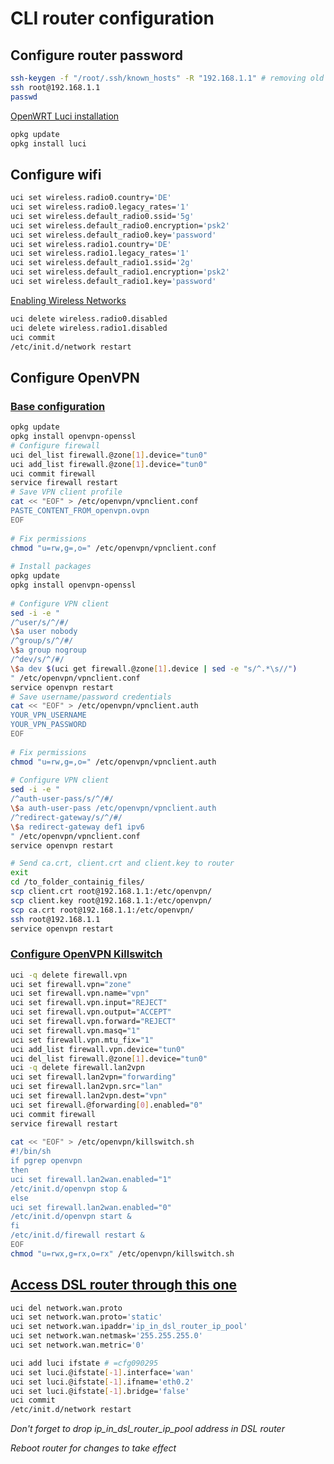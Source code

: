 # CLI router configuration

## Configure router password
```bash
ssh-keygen -f "/root/.ssh/known_hosts" -R "192.168.1.1" # removing old entry after a firmware upgrade
ssh root@192.168.1.1
passwd
```
[OpenWRT Luci installation](https://openwrt.org/docs/guide-user/luci/luci.essentials)
```bash
opkg update
opkg install luci
```

## Configure wifi
```bash
uci set wireless.radio0.country='DE'
uci set wireless.radio0.legacy_rates='1'
uci set wireless.default_radio0.ssid='5g'
uci set wireless.default_radio0.encryption='psk2'
uci set wireless.default_radio0.key='password'
uci set wireless.radio1.country='DE'
uci set wireless.radio1.legacy_rates='1'
uci set wireless.default_radio1.ssid='2g'
uci set wireless.default_radio1.encryption='psk2'
uci set wireless.default_radio1.key='password'
```
[Enabling Wireless Networks](http://trac.gateworks.com/wiki/OpenWrt/wireless#EnablingaWirelessRadio)
```bash
uci delete wireless.radio0.disabled
uci delete wireless.radio1.disabled
uci commit
/etc/init.d/network restart
```
## Configure OpenVPN
### [Base configuration](https://openwrt.org/docs/guide-user/services/vpn/openvpn/client)

```bash
opkg update
opkg install openvpn-openssl
# Configure firewall
uci del_list firewall.@zone[1].device="tun0"
uci add_list firewall.@zone[1].device="tun0"
uci commit firewall
service firewall restart
# Save VPN client profile
cat << "EOF" > /etc/openvpn/vpnclient.conf
PASTE_CONTENT_FROM_openvpn.ovpn
EOF
 
# Fix permissions
chmod "u=rw,g=,o=" /etc/openvpn/vpnclient.conf
 
# Install packages
opkg update
opkg install openvpn-openssl
 
# Configure VPN client
sed -i -e "
/^user/s/^/#/
\$a user nobody
/^group/s/^/#/
\$a group nogroup
/^dev/s/^/#/
\$a dev $(uci get firewall.@zone[1].device | sed -e "s/^.*\s//")
" /etc/openvpn/vpnclient.conf
service openvpn restart
# Save username/password credentials
cat << "EOF" > /etc/openvpn/vpnclient.auth
YOUR_VPN_USERNAME
YOUR_VPN_PASSWORD
EOF
 
# Fix permissions
chmod "u=rw,g=,o=" /etc/openvpn/vpnclient.auth
 
# Configure VPN client
sed -i -e "
/^auth-user-pass/s/^/#/
\$a auth-user-pass /etc/openvpn/vpnclient.auth
/^redirect-gateway/s/^/#/
\$a redirect-gateway def1 ipv6
" /etc/openvpn/vpnclient.conf
service openvpn restart

# Send ca.crt, client.crt and client.key to router
exit
cd /to_folder_containig_files/
scp client.crt root@192.168.1.1:/etc/openvpn/
scp client.key root@192.168.1.1:/etc/openvpn/
scp ca.crt root@192.168.1.1:/etc/openvpn/
ssh root@192.168.1.1
service openvpn restart
```
### [Configure OpenVPN Killswitch](https://openwrt.org/docs/guide-user/services/vpn/openvpn/extra)
```bash
uci -q delete firewall.vpn
uci set firewall.vpn="zone"
uci set firewall.vpn.name="vpn"
uci set firewall.vpn.input="REJECT"
uci set firewall.vpn.output="ACCEPT"
uci set firewall.vpn.forward="REJECT"
uci set firewall.vpn.masq="1"
uci set firewall.vpn.mtu_fix="1"
uci add_list firewall.vpn.device="tun0"
uci del_list firewall.@zone[1].device="tun0"
uci -q delete firewall.lan2vpn
uci set firewall.lan2vpn="forwarding"
uci set firewall.lan2vpn.src="lan"
uci set firewall.lan2vpn.dest="vpn"
uci set firewall.@forwarding[0].enabled="0"
uci commit firewall
service firewall restart
 
cat << "EOF" > /etc/openvpn/killswitch.sh
#!/bin/sh
if pgrep openvpn
then
uci set firewall.lan2wan.enabled="1"
/etc/init.d/openvpn stop &
else
uci set firewall.lan2wan.enabled="0"
/etc/init.d/openvpn start &
fi
/etc/init.d/firewall restart &
EOF
chmod "u=rwx,g=rx,o=rx" /etc/openvpn/killswitch.sh
```

## [Access DSL router through this one](https://simplebeian.wordpress.com/2014/03/12/accessing-your-modem-from-openwrt-router/)
```bash
uci del network.wan.proto
uci set network.wan.proto='static'
uci set network.wan.ipaddr='ip_in_dsl_router_ip_pool'
uci set network.wan.netmask='255.255.255.0'
uci set network.wan.metric='0'

uci add luci ifstate # =cfg090295
uci set luci.@ifstate[-1].interface='wan'
uci set luci.@ifstate[-1].ifname='eth0.2'
uci set luci.@ifstate[-1].bridge='false'
uci commit
/etc/init.d/network restart
```
*Don't forget to drop ip_in_dsl_router_ip_pool address in DSL router* 

*Reboot router for changes to take effect*
